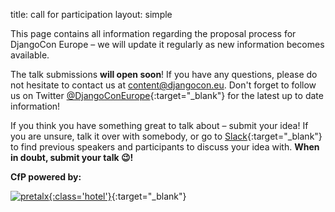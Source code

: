 title: call for participation
layout: simple

This page contains all information regarding the proposal process for DjangoCon Europe – we will update it regularly as new information becomes available.

The talk submissions **will open soon**! If you have any questions, please do not hesitate to contact us at [content@djangocon.eu](mailto:content@djangocon.eu). Don't forget to follow us on Twitter [@DjangoConEurope](https://twitter.com/djangoconeurope){:target="\_blank"} for the latest up to date information!

If you think you have something great to talk about – submit your idea! If you are unsure, talk it over with somebody, or go to [Slack](https://join.slack.com/t/djangoconeurope/shared_invite/zt-1gjg5lqkz-qVQkNnhjztXVme7TQ7ziQA){:target="\_blank"} to find previous speakers and participants to discuss your idea with. **When in doubt, submit your talk 😉!**

**CfP powered by:**

[![pretalx](/static/images/other/pretalx.svg){:class='hotel'}](https://pretalx.com/p/about/){:target="\_blank"}
